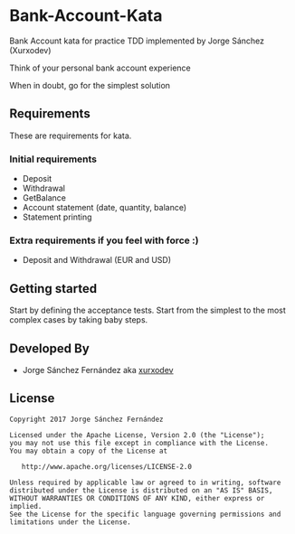 # Bank-Account-Kata

Bank Account kata for practice TDD implemented by Jorge Sánchez (Xurxodev)

Think of your personal bank account experience

When in doubt, go for the simplest solution

## Requirements

These are requirements for kata.

### Initial requirements

* Deposit 
* Withdrawal   
* GetBalance  
* Account statement (date, quantity, balance) 
* Statement printing 

### Extra requirements if you feel with force :)

* Deposit and Withdrawal (EUR and USD)

## Getting started

Start by defining the acceptance tests. 
Start from the simplest to the most complex cases by taking baby steps.

## Developed By

* Jorge Sánchez Fernández aka [xurxodev](https://twitter.com/xurxodev)

## License


    Copyright 2017 Jorge Sánchez Fernández

    Licensed under the Apache License, Version 2.0 (the "License");
    you may not use this file except in compliance with the License.
    You may obtain a copy of the License at

       http://www.apache.org/licenses/LICENSE-2.0

    Unless required by applicable law or agreed to in writing, software
    distributed under the License is distributed on an "AS IS" BASIS,
    WITHOUT WARRANTIES OR CONDITIONS OF ANY KIND, either express or implied.
    See the License for the specific language governing permissions and
    limitations under the License.
